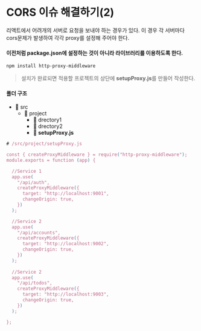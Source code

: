 # CORS 이슈 해결하기(2)

리액트에서 어려개의 서버로 요청을 보내야 하는 경우가 있다. 이 경우 각 서버마다 cors문제가 발생하여 각각 proxy를 설정해 주어야 한다.



#### 이전처럼 package.json에 설정하는 것이 아니라 라이브러리를 이용하도록 한다.

```sh
npm install http-proxy-middleware
```

> 설치가 완료되면 적용할 프로젝트의 상단에 **setupProxy.js**를 만들어 작성한다.



#### 폴더 구조

* :file_folder: src
  * :file_folder: project
    * :file_folder: drectory1
    * :file_folder: drectory2
    * :memo: **setupProxy.js**

```javascript
# /src/project/setupProxy.js

const { createProxyMiddleware } = require("http-proxy-middleware");
module.exports = function (app) {

  //Service 1
  app.use(
    "/api/auth",
    createProxyMiddleware({
      target: "http://localhost:9001",
      changeOrigin: true,
    })
  );

  //Service 2
  app.use(
    "/api/accounts",
    createProxyMiddleware({
      target: "http://localhost:9002",
      changeOrigin: true,
    })
  );
  
  //Service 2
  app.use(
    "/api/todos",
    createProxyMiddleware({
      target: "http://localhost:9003",
      changeOrigin: true,
    })
  );

};
```

